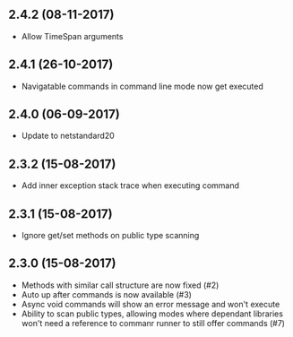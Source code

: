 ## 2.4.2 (08-11-2017)
  * Allow TimeSpan arguments
## 2.4.1 (26-10-2017)
  * Navigatable commands in command line mode now get executed
## 2.4.0 (06-09-2017)
  * Update to netstandard20
## 2.3.2 (15-08-2017)
  * Add inner exception stack trace when executing command
## 2.3.1 (15-08-2017)
  * Ignore get/set methods on public type scanning
## 2.3.0 (15-08-2017)
  * Methods with similar call structure are now fixed (#2)
  * Auto up after commands is now available (#3)
  * Async void commands will show an error message and won't execute
  * Ability to scan public types, allowing modes where dependant libraries won't need a reference to commanr runner to still offer commands (#7)